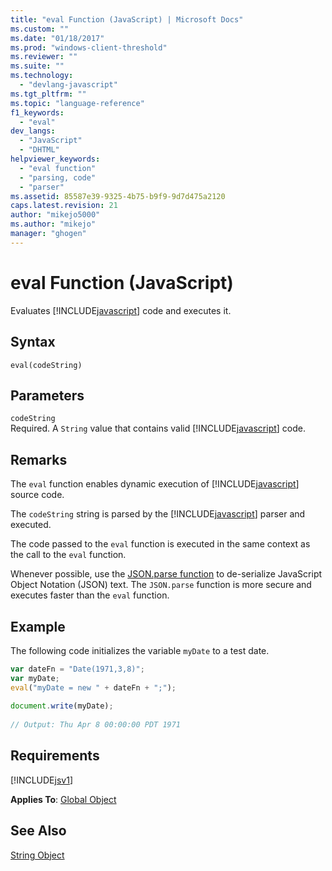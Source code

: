 ```yaml
---
title: "eval Function (JavaScript) | Microsoft Docs"
ms.custom: ""
ms.date: "01/18/2017"
ms.prod: "windows-client-threshold"
ms.reviewer: ""
ms.suite: ""
ms.technology: 
  - "devlang-javascript"
ms.tgt_pltfrm: ""
ms.topic: "language-reference"
f1_keywords: 
  - "eval"
dev_langs: 
  - "JavaScript"
  - "DHTML"
helpviewer_keywords: 
  - "eval function"
  - "parsing, code"
  - "parser"
ms.assetid: 85587e39-9325-4b75-b9f9-9d7d475a2120
caps.latest.revision: 21
author: "mikejo5000"
ms.author: "mikejo"
manager: "ghogen"
---
```

# eval Function (JavaScript)
Evaluates [!INCLUDE[javascript](../../javascript/includes/javascript-md.md)] code and executes it.  
  
## Syntax  
  
```  
eval(codeString)   
```  
  
## Parameters  
 `codeString`  
 Required. A `String` value that contains valid [!INCLUDE[javascript](../../javascript/includes/javascript-md.md)] code.  
  
## Remarks  
 The `eval` function enables dynamic execution of [!INCLUDE[javascript](../../javascript/includes/javascript-md.md)] source code.  
  
 The `codeString` string is parsed by the [!INCLUDE[javascript](../../javascript/includes/javascript-md.md)] parser and executed.  
  
 The code passed to the `eval` function is executed in the same context as the call to the `eval` function.  
  
 Whenever possible, use the [JSON.parse function](../../javascript/reference/json-parse-function-javascript.md) to de-serialize JavaScript Object Notation (JSON) text. The `JSON.parse` function is more secure and executes faster than the `eval` function.  
  
## Example  
 The following code initializes the variable `myDate` to a test date.  
  
```javascript  
var dateFn = "Date(1971,3,8)";  
var myDate;  
eval("myDate = new " + dateFn + ";");  
  
document.write(myDate);  
  
// Output: Thu Apr 8 00:00:00 PDT 1971  
```  
  
## Requirements  
 [!INCLUDE[jsv1](../../javascript/misc/includes/jsv1-md.md)]  
  
 **Applies To**: [Global Object](../../javascript/reference/global-object-javascript.md)  
  
## See Also  
 [String Object](../../javascript/reference/string-object-javascript.md)